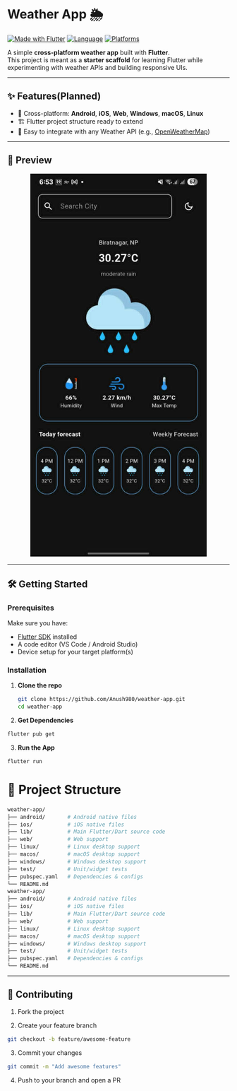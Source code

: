 # Weather App 🌦️

[![Made with Flutter](https://img.shields.io/badge/Made%20with-Flutter-blue?logo=flutter)](https://flutter.dev/)
[![Language](https://img.shields.io/badge/Language-Dart-0175C2?logo=dart)](https://dart.dev/)
[![Platforms](https://img.shields.io/badge/Platforms-Android%20|%20iOS%20|%20Web%20|%20Windows%20|%20macOS%20|%20Linux-purple)](#)

A simple **cross-platform weather app** built with **Flutter**.  
This project is meant as a **starter scaffold** for learning Flutter while experimenting with weather APIs and building responsive UIs.

---
## ✨ Features(Planned)

- 🚀 Cross-platform: **Android**, **iOS**, **Web**, **Windows**, **macOS**, **Linux**
- 🏗️ Flutter project structure ready to extend
- 🔧 Easy to integrate with any Weather API (e.g., [OpenWeatherMap](https://openweathermap.org/))

---

## 📸 Preview

<p align="center">
   <img src="assets/preview/preview1.jpg" alt="App Preview" width="400">
  

</p>


---



## 🛠️ Getting Started

### Prerequisites
Make sure you have:
- [Flutter SDK](https://docs.flutter.dev/get-started/install) installed  
- A code editor (VS Code / Android Studio)  
- Device setup for your target platform(s)  

### Installation
1. **Clone the repo**
   ```bash
   git clone https://github.com/Anush980/weather-app.git
   cd weather-app
   ```
2. **Get Dependencies**
```bash
flutter pub get
```
3. **Run the App**
```bash
flutter run
```

# 📂 Project Structure
```bash
weather-app/
├── android/       # Android native files
├── ios/           # iOS native files
├── lib/           # Main Flutter/Dart source code
├── web/           # Web support
├── linux/         # Linux desktop support
├── macos/         # macOS desktop support
├── windows/       # Windows desktop support
├── test/          # Unit/widget tests
├── pubspec.yaml   # Dependencies & configs
└── README.md
weather-app/
├── android/       # Android native files
├── ios/           # iOS native files
├── lib/           # Main Flutter/Dart source code
├── web/           # Web support
├── linux/         # Linux desktop support
├── macos/         # macOS desktop support
├── windows/       # Windows desktop support
├── test/          # Unit/widget tests
├── pubspec.yaml   # Dependencies & configs
└── README.md

```
---
## 🤝 Contributing

1. Fork the project

2. Create your feature branch
```bash
git checkout -b feature/awesome-feature
```
3. Commit your changes
```bash
git commit -m "Add awesome features"
```
4. Push to your branch and open a PR
